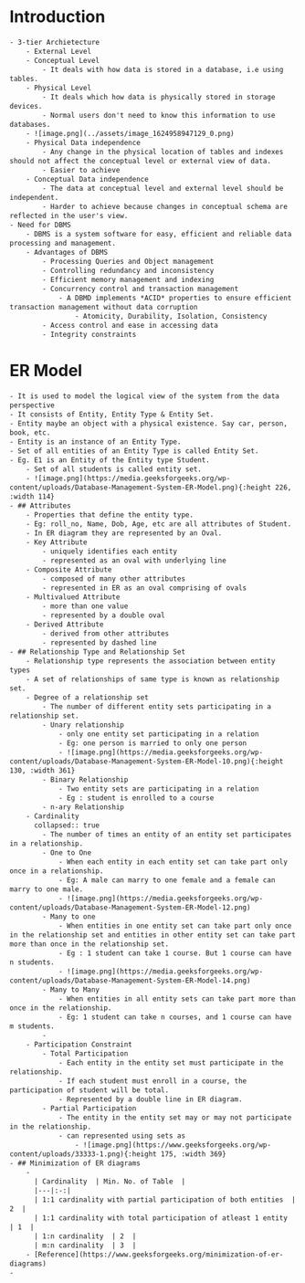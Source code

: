 # Introduction
	- 3-tier Archietecture
		- External Level
		- Conceptual Level
			- It deals with how data is stored in a database, i.e using tables.
		- Physical Level
			- It deals which how data is physically stored in storage devices.
			- Normal users don't need to know this information to use databases.
		- ![image.png](../assets/image_1624958947129_0.png)
		- Physical Data independence
			- Any change in the physical location of tables and indexes should not affect the conceptual level or external view of data.
			- Easier to achieve
		- Conceptual Data independence
			- The data at conceptual level and external level should be independent.
			- Harder to achieve because changes in conceptual schema are reflected in the user's view.
	- Need for DBMS
		- DBMS is a system software for easy, efficient and reliable data processing and management.
		- Advantages of DBMS
			- Processing Queries and Object management
			- Controlling redundancy and inconsistency
			- Efficient memory management and indexing
			- Concurrency control and transaction management
				- A DBMD implements *ACID* properties to ensure efficient transaction management without data corruption
					- Atomicity, Durability, Isolation, Consistency
			- Access control and ease in accessing data
			- Integrity constraints
# ER Model
	- It is used to model the logical view of the system from the data perspective
	- It consists of Entity, Entity Type & Entity Set.
	- Entity maybe an object with a physical existence. Say car, person, book, etc.
	- Entity is an instance of an Entity Type.
	- Set of all entities of an Entity Type is called Entity Set.
	- Eg. E1 is an Entity of the Entity type Student.
		- Set of all students is called entity set.
		- ![image.png](https://media.geeksforgeeks.org/wp-content/uploads/Database-Management-System-ER-Model.png){:height 226, :width 114}
	- ## Attributes
		- Properties that define the entity type.
		- Eg: roll_no, Name, Dob, Age, etc are all attributes of Student.
		- In ER diagram they are represented by an Oval.
		- Key Attribute
			- uniquely identifies each entity
			- represented as an oval with underlying line
		- Composite Attribute
			- composed of many other attributes
			- represented in ER as an oval comprising of ovals
		- Multivalued Attribute
			- more than one value
			- represented by a double oval
		- Derived Attribute
			- derived from other attributes
			- represented by dashed line
	- ## Relationship Type and Relationship Set
		- Relationship type represents the association between entity types
		- A set of relationships of same type is known as relationship set.
		- Degree of a relationship set
			- The number of different entity sets participating in a relationship set.
			- Unary relationship
				- only one entity set participating in a relation
				- Eg: one person is married to only one person
				- ![image.png](https://media.geeksforgeeks.org/wp-content/uploads/Database-Management-System-ER-Model-10.png){:height 130, :width 361}
			- Binary Relationship
				- Two entity sets are participating in a relation
				- Eg : student is enrolled to a course
			- n-ary Relationship
		- Cardinality
		  collapsed:: true
			- The number of times an entity of an entity set participates in a relationship.
			- One to One
				- When each entity in each entity set can take part only once in a relationship.
				- Eg: A male can marry to one female and a female can marry to one male.
				- ![image.png](https://media.geeksforgeeks.org/wp-content/uploads/Database-Management-System-ER-Model-12.png)
			- Many to one
				- When entities in one entity set can take part only once in the relationship set and entities in other entity set can take part more than once in the relationship set.
				- Eg : 1 student can take 1 course. But 1 course can have n students.
				- ![image.png](https://media.geeksforgeeks.org/wp-content/uploads/Database-Management-System-ER-Model-14.png)
			- Many to Many
				- When entities in all entity sets can take part more than once in the relationship.
				- Eg: 1 student can take n courses, and 1 course can have m students.
			-
		- Participation Constraint
			- Total Participation
				- Each entity in the entity set must participate in the relationship.
				- If each student must enroll in a course, the participation of student will be total.
				- Represented by a double line in ER diagram.
			- Partial Participation
				- The entity in the entity set may or may not participate in the relationship.
				- can represented using sets as
					- ![image.png](https://www.geeksforgeeks.org/wp-content/uploads/33333-1.png){:height 175, :width 369}
	- ## Minimization of ER diagrams
		-
		  | Cardinality  | Min. No. of Table  |
		  |---|:-:|
		  | 1:1 cardinality with partial participation of both entities  | 2  |
		  | 1:1 cardinality with total participation of atleast 1 entity  | 1  |
		  | 1:n cardinality  | 2  |
		  | m:n cardinality  | 3  |
		- [Reference](https://www.geeksforgeeks.org/minimization-of-er-diagrams)
	-
